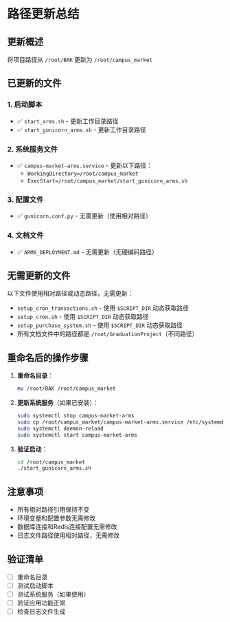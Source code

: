 # 路径更新总结

## 更新概述
将项目路径从 `/root/BAK` 更新为 `/root/campus_market`

## 已更新的文件

### 1. 启动脚本
- ✅ `start_arms.sh` - 更新工作目录路径
- ✅ `start_gunicorn_arms.sh` - 更新工作目录路径

### 2. 系统服务文件
- ✅ `campus-market-arms.service` - 更新以下路径：
  - `WorkingDirectory=/root/campus_market`
  - `ExecStart=/root/campus_market/start_gunicorn_arms.sh`

### 3. 配置文件
- ✅ `gunicorn.conf.py` - 无需更新（使用相对路径）

### 4. 文档文件
- ✅ `ARMS_DEPLOYMENT.md` - 无需更新（无硬编码路径）

## 无需更新的文件

以下文件使用相对路径或动态路径，无需更新：
- `setup_cron_transactions.sh` - 使用 `$SCRIPT_DIR` 动态获取路径
- `setup_cron.sh` - 使用 `$SCRIPT_DIR` 动态获取路径
- `setup_purchase_system.sh` - 使用 `$SCRIPT_DIR` 动态获取路径
- 所有文档文件中的路径都是 `/root/GraduationProject`（不同路径）

## 重命名后的操作步骤

1. **重命名目录**：
   ```bash
   mv /root/BAK /root/campus_market
   ```

2. **更新系统服务**（如果已安装）：
   ```bash
   sudo systemctl stop campus-market-arms
   sudo cp /root/campus_market/campus-market-arms.service /etc/systemd/system/
   sudo systemctl daemon-reload
   sudo systemctl start campus-market-arms
   ```

3. **验证启动**：
   ```bash
   cd /root/campus_market
   ./start_gunicorn_arms.sh
   ```

## 注意事项

- 所有相对路径引用保持不变
- 环境变量和配置参数无需修改
- 数据库连接和Redis连接配置无需修改
- 日志文件路径使用相对路径，无需修改

## 验证清单

- [ ] 重命名目录
- [ ] 测试启动脚本
- [ ] 测试系统服务（如果使用）
- [ ] 验证应用功能正常
- [ ] 检查日志文件生成
